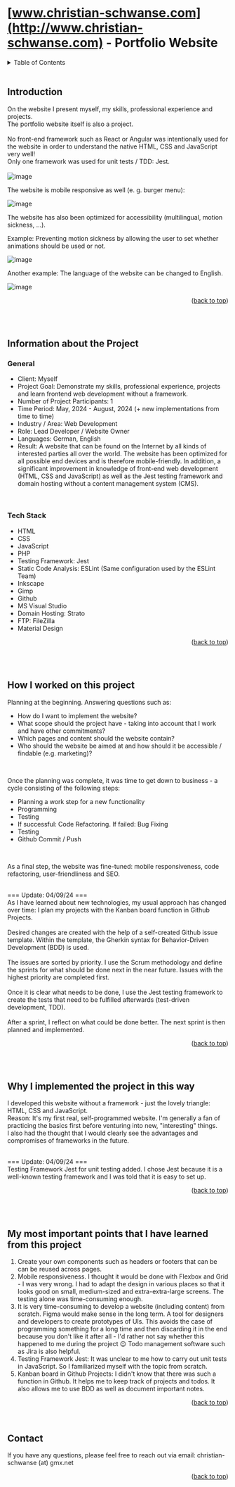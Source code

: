 <!-- Improved compatibility of back to top link: See: https://github.com/othneildrew/Best-README-Template/pull/73 -->
<a id="readme-top"></a>

# [www.christian-schwanse.com](http://www.christian-schwanse.com) - Portfolio Website
<!-- TABLE OF CONTENTS -->
<details>
  <summary>Table of Contents</summary>
  <ol>
    <li><a href="#introduction">Introduction</a></li>
    <li>
      <a href="#information-about-the-project">Information about the Project</a>
      <ul>
        <li><a href="#general">General</a></li>
        <li><a href="#tech-stack">Tech Stack</a></li>
      </ul>
    </li>
    <li>
      <a href="#how-i-worked-on-this-project">How I worked on this project</a></li>
    </li>
    <li><a href="#why-i-implemented-the-project-in-this-way">Why I implemented the project in this way</a></li>
    <li><a href="#my-most-important-points-that-i-have-learned-from-this-project">My most important points that I have learned from this project</a></li>
    <li><a href="#contact">Contact</a></li>
  </ol>
</details>
<br>

## Introduction
On the website I present myself, my skills, professional experience and projects.<br>
The portfolio website itself is also a project.<br>
<br>
No front-end framework such as React or Angular was intentionally used for the website in order to understand the native HTML, CSS and JavaScript very well!<br>
Only one framework was used for unit tests / TDD: Jest.<br>
<br>
![image](https://github.com/user-attachments/assets/5d5ce904-c1f6-4673-b5a3-1624aad3fb8f)


The website is mobile responsive as well (e. g. burger menu):<br>

![image](https://github.com/user-attachments/assets/06cb14ae-5ff9-4fdc-9bb4-1b088776bf55)


The website has also been optimized for accessibility (multilingual, motion sickness, ...).<br>

Example: Preventing motion sickness by allowing the user to set whether animations should be used or not.<br>

![image](https://github.com/user-attachments/assets/0fcea5fd-cae1-4e7c-96ab-d6d5a1bac6de)

Another example: The language of the website can be changed to English.<br>

![image](https://github.com/user-attachments/assets/5830b66d-7afd-4e86-81be-8eb20e9f2390)

<p align="right">(<a href="#readme-top">back to top</a>)</p>
<br>
<br>


## Information about the Project
### General
- Client: Myself
- Project Goal: Demonstrate my skills, professional experience, projects and learn frontend web development without a framework.
- Number of Project Participants: 1
- Time Period: May, 2024 - August, 2024 (+ new implementations from time to time)
- Industry / Area: Web Development
- Role: Lead Developer / Website Owner
- Languages: German, English
- Result: A website that can be found on the Internet by all kinds of interested parties all over the world.
The website has been optimized for all possible end devices and is therefore mobile-friendly. In addition, a significant improvement in knowledge of front-end web development (HTML, CSS and JavaScript) as well as the Jest testing framework and domain hosting without a content management system (CMS). 
<br />

### Tech Stack
- HTML
- CSS
- JavaScript
- PHP
- Testing Framework: Jest
- Static Code Analysis: ESLint (Same configuration used by the ESLint Team)
- Inkscape
- Gimp
- Github
- MS Visual Studio
- Domain Hosting: Strato
- FTP: FileZilla
- Material Design
<p align="right">(<a href="#readme-top">back to top</a>)</p>
<br />
<br />


## How I worked on this project
Planning at the beginning. Answering questions such as:
- How do I want to implement the website?
- What scope should the project have - taking into account that I work and have other commitments?
- Which pages and content should the website contain?
- Who should the website be aimed at and how should it be accessible / findable (e.g. marketing)?
<br />

Once the planning was complete, it was time to get down to business - a cycle consisting of the following steps:
- Planning a work step for a new functionality
- Programming
- Testing
- If successful: Code Refactoring. If failed: Bug Fixing
- Testing
- Github Commit / Push
<br />

As a final step, the website was fine-tuned: mobile responsiveness, code refactoring,
user-friendliness and SEO.
<br />
<br />

=== Update: 04/09/24 ===
<br />
As I have learned about new technologies, my usual approach has changed over time:
I plan my projects with the Kanban board function in Github Projects.
<br />
<br />
Desired changes are created with the help of a self-created Github issue template. Within the template, the Gherkin syntax for Behavior-Driven Development (BDD) is used.
<br />
<br />
The issues are sorted by priority. I use the Scrum methodology and define the sprints for what should be done next in the near future. Issues with the highest priority are completed first.
<br />
<br />
Once it is clear what needs to be done, I use the Jest testing framework to create the tests that need to be fulfilled afterwards (test-driven development, TDD).
<br />
<br />
After a sprint, I reflect on what could be done better. The next sprint is then planned and implemented.
<p align="right">(<a href="#readme-top">back to top</a>)</p>
<br />
<br />


## Why I implemented the project in this way
I developed this website without a framework - just the lovely triangle: HTML, CSS and JavaScript.
<br />
Reason: It's my first real, self-programmed website. I'm generally a fan of practicing the basics first before venturing into new, "interesting" things.
<br />
I also had the thought that I would clearly see the advantages and compromises of frameworks in the future.<br />
<br />

=== Update: 04/09/24 ===
<br />
Testing Framework Jest for unit testing added. I chose Jest because it is a well-known testing framework and I was told that it is easy to set up.
<p align="right">(<a href="#readme-top">back to top</a>)</p>
<br />
<br />


## My most important points that I have learned from this project
1. Create your own components such as headers or footers that can be  can be reused across pages.
2. Mobile responsiveness. I thought it would be done with Flexbox and Grid - I was very wrong. I had to adapt the design in various places so that it looks good on small, medium-sized and extra-extra-large screens. The testing alone was time-consuming enough.
3. It is very time-consuming to develop a website (including content) from scratch. Figma would make sense in the long term. A tool for designers and developers to create prototypes of UIs. This avoids the case of programming something for a long time and then discarding it in the end because you don't like it after all - I'd rather not say whether this happened to me during the project 😉 Todo management software such as Jira is also helpful.
4. Testing Framework Jest: It was unclear to me how to carry out unit tests in JavaScript. So I familiarized myself with the topic from scratch.
5. Kanban board in Github Projects: I didn't know that there was such a function in Github. It helps me to keep track of projects and todos. It also allows me to use BDD as well as document important notes.
<p align="right">(<a href="#readme-top">back to top</a>)</p>
<br />


## Contact
If you have any questions, please feel free to reach out via email: christian-schwanse (at) gmx.net
<p align="right">(<a href="#readme-top">back to top</a>)</p>

